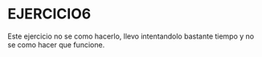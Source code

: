 # EJERCICIO6

Este ejercicio no se como hacerlo,
llevo intentandolo bastante tiempo y no se como hacer que funcione.